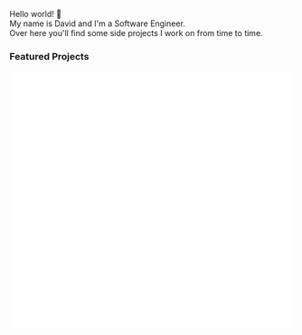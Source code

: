 Hello world! 👋  
My name is David and I'm a Software Engineer.  
Over here you'll find some side projects I work on from time to time.

### Featured Projects

<a href="https://www.github.com/Dvd848/riskout">
    <img src="images/pytai.svg" alt="Risk Out" align="left" />
</a>

